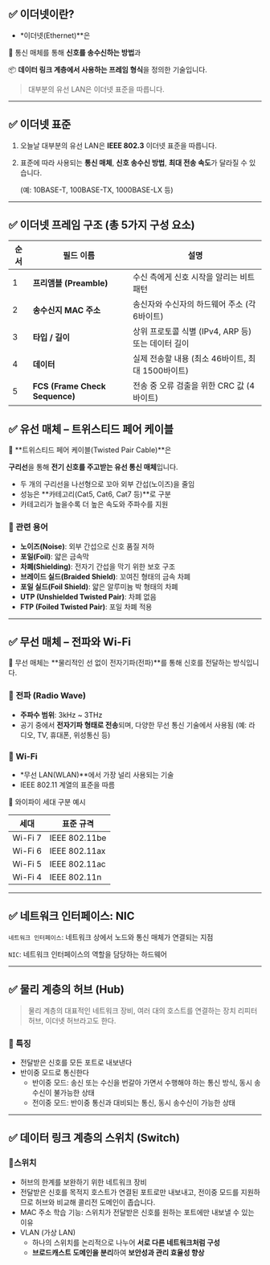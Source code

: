 ## ✅ 이더넷이란?

- \*이더넷(Ethernet)\*\*은

📡 통신 매체를 통해 **신호를 송수신하는 방법**과

📦 **데이터 링크 계층에서 사용하는 프레임 형식**을 정의한 기술입니다.

> 대부분의 유선 LAN은 이더넷 표준을 따릅니다.

---

## ✅ 이더넷 표준

1. 오늘날 대부분의 유선 LAN은 **IEEE 802.3** 이더넷 표준을 따릅니다.
2. 표준에 따라 사용되는 **통신 매체**, **신호 송수신 방법**, **최대 전송 속도**가 달라질 수 있습니다.

   (예: 10BASE-T, 100BASE-TX, 1000BASE-LX 등)

---

## ✅ 이더넷 프레임 구조 (총 5가지 구성 요소)

| 순서 | 필드 이름                      | 설명                                               |
| ---- | ------------------------------ | -------------------------------------------------- |
| 1    | **프리앰블 (Preamble)**        | 수신 측에게 신호 시작을 알리는 비트 패턴           |
| 2    | **송수신지 MAC 주소**          | 송신자와 수신자의 하드웨어 주소 (각 6바이트)       |
| 3    | **타입 / 길이**                | 상위 프로토콜 식별 (IPv4, ARP 등) 또는 데이터 길이 |
| 4    | **데이터**                     | 실제 전송할 내용 (최소 46바이트, 최대 1500바이트)  |
| 5    | **FCS (Frame Check Sequence)** | 전송 중 오류 검출을 위한 CRC 값 (4바이트)          |

## ✅ 유선 매체 – 트위스티드 페어 케이블

📌 **트위스티드 페어 케이블(Twisted Pair Cable)**은

**구리선**을 통해 **전기 신호를 주고받는 유선 통신 매체**입니다.

- 두 개의 구리선을 나선형으로 꼬아 외부 간섭(노이즈)을 줄임
- 성능은 **카테고리(Cat5, Cat6, Cat7 등)**로 구분
- 카테고리가 높을수록 더 높은 속도와 주파수를 지원

### 🔹 관련 용어

- **노이즈(Noise)**: 외부 간섭으로 신호 품질 저하
- **포일(Foil)**: 얇은 금속막
- **차폐(Shielding)**: 전자기 간섭을 막기 위한 보호 구조
- **브레이드 실드(Braided Shield)**: 꼬여진 형태의 금속 차폐
- **포일 실드(Foil Shield)**: 얇은 알루미늄 박 형태의 차폐
- **UTP (Unshielded Twisted Pair)**: 차폐 없음
- **FTP (Foiled Twisted Pair)**: 포일 차폐 적용

---

## ✅ 무선 매체 – 전파와 Wi-Fi

📡 무선 매체는 **물리적인 선 없이 전자기파(전파)**를 통해 신호를 전달하는 방식입니다.

### 🔸 전파 (Radio Wave)

- **주파수 범위**: 3kHz ~ 3THz
- 공기 중에서 **전자기파 형태로 전송**되며, 다양한 무선 통신 기술에서 사용됨
  (예: 라디오, TV, 휴대폰, 위성통신 등)

### 🔸 Wi-Fi

- \*무선 LAN(WLAN)\*\*에서 가장 널리 사용되는 기술
- IEEE 802.11 계열의 표준을 따름

📌 와이파이 세대 구분 예시

| 세대    | 표준 규격     |
| ------- | ------------- |
| Wi-Fi 7 | IEEE 802.11be |
| Wi-Fi 6 | IEEE 802.11ax |
| Wi-Fi 5 | IEEE 802.11ac |
| Wi-Fi 4 | IEEE 802.11n  |

---

## ✅ 네트워크 인터페이스: NIC

`네트워크 인터페이스`: 네트워크 상에서 노드와 통신 매체가 연결되는 지점

`NIC`: 네트워크 인터페이스의 역할을 담당하는 하드웨어

---

## ✅ 물리 계층의 허브 (Hub)

> 물리 계층의 대표적인 네트워크 장비, 여러 대의 호스트를 연결하는 장치
> 리피터 허브, 이더넷 허브라고도 한다.

### 🔹 특징

- 전달받은 신호를 모든 포트로 내보낸다
- 반이중 모드로 통신한다
  - 반이중 모드: 송신 또는 수신을 번갈아 가면서 수행해야 하는 통신 방식, 동시 송수신이 불가능한 상태
  - 전이중 모드: 반이중 통신과 대비되는 통신, 동시 송수신이 가능한 상태

---

## ✅ 데이터 링크 계층의 스위치 (Switch)

### 🔹스위치

- 허브의 한계를 보완하기 위한 네트워크 장비
- 전달받은 신호를 목적지 호스트가 연결된 포트로만 내보내고, 전이중 모드를 지원하므로 허브와 비교해 콜리전 도메인이 좁습니다.
- MAC 주소 학습 기능: 스위치가 전달받은 신호를 원하는 포트에만 내보낼 수 있는 이유
- VLAN (가상 LAN)
  - 하나의 스위치를 논리적으로 나누어 **서로 다른 네트워크처럼 구성**
  - **브로드캐스트 도메인을 분리**하여 **보안성과 관리 효율성 향상**
